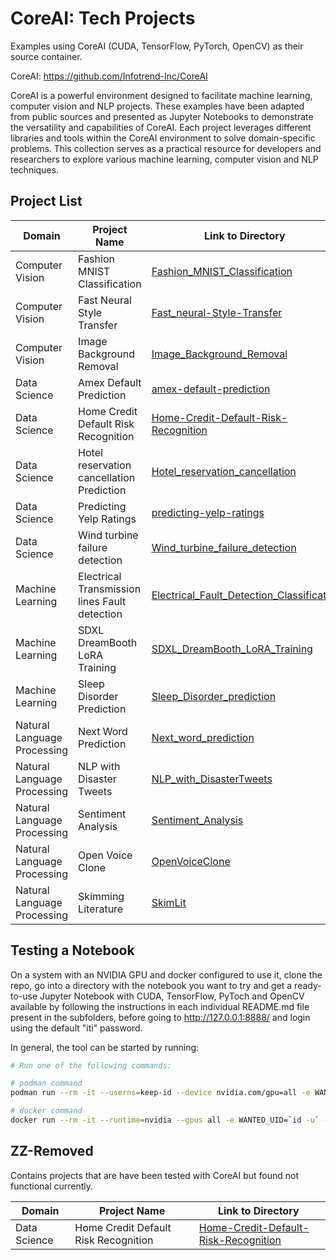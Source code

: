 # CoreAI: Tech Projects

Examples using CoreAI (CUDA, TensorFlow, PyTorch, OpenCV) as their source container.

CoreAI: https://github.com/Infotrend-Inc/CoreAI

CoreAI is a powerful environment designed to facilitate machine learning, computer vision and NLP projects. These examples have been adapted from public sources and presented as Jupyter Notebooks to demonstrate the versatility and capabilities of CoreAI. Each project leverages different libraries and tools within the CoreAI environment to solve domain-specific problems. This collection serves as a practical resource for developers and researchers to explore various machine learning, computer vision and NLP techniques.


## Project List

| Domain | Project Name | Link to Directory |
| --- | --- | --- |
| Computer Vision | Fashion MNIST Classification | [Fashion_MNIST_Classification](https://github.com/Infotrend-Inc/CoreAI-DemoProjects/tree/main/Fashion_MNIST_Classification) |
| Computer Vision | Fast Neural Style Transfer | [Fast_neural-Style-Transfer](https://github.com/Infotrend-Inc/CoreAI-DemoProjects/tree/main/Fast_neural-Style-Transfer) |
| Computer Vision | Image Background Removal | [Image_Background_Removal](https://github.com/Infotrend-Inc/CoreAI-DemoProjects/tree/main/Image_Background_Removal) |
| Data Science | Amex Default Prediction | [amex-default-prediction](https://github.com/Infotrend-Inc/CoreAI-DemoProjects/tree/main/amex-default-prediction) |
| Data Science | Home Credit Default Risk Recognition | [Home-Credit-Default-Risk-Recognition](https://github.com/Infotrend-Inc/CoreAI-DemoProjects/tree/main/Home-Credit-Default-Risk-Recognition) |
| Data Science | Hotel reservation cancellation Prediction | [Hotel_reservation_cancellation](https://github.com/Infotrend-Inc/CoreAI-DemoProjects/tree/main/Hotel_reservation_cancellation) |
| Data Science | Predicting Yelp Ratings | [predicting-yelp-ratings](https://github.com/Infotrend-Inc/CoreAI-DemoProjects/tree/main/predicting-yelp-ratings) |  
| Data Science | Wind turbine failure detection | [Wind_turbine_failure_detection](https://github.com/Infotrend-Inc/CoreAI-DemoProjects/tree/main/Wind_turbine_failure_detection) |
| Machine Learning | Electrical Transmission lines Fault detection | [Electrical_Fault_Detection_Classification](https://github.com/Infotrend-Inc/CoreAI-DemoProjects/tree/main/Electrical_Fault_Detection_Classification) |
| Machine Learning| SDXL DreamBooth LoRA Training | [SDXL_DreamBooth_LoRA_Training](https://github.com/Infotrend-Inc/CoreAI-DemoProjects/tree/main/SDXL_DreamBooth_LoRA%20_Training) |
| Machine Learning | Sleep Disorder Prediction | [Sleep_Disorder_prediction](https://github.com/Infotrend-Inc/CoreAI-DemoProjects/tree/main/Sleep_Disorder_prediction) |
| Natural Language Processing | Next Word Prediction | [Next_word_prediction](https://github.com/Infotrend-Inc/CoreAI-DemoProjects/tree/main/Next_word_prediction) |
| Natural Language Processing | NLP with Disaster Tweets | [NLP_with_DisasterTweets](https://github.com/Infotrend-Inc/CoreAI-DemoProjects/tree/main/NLP_with_DisasterTweets) |
| Natural Language Processing | Sentiment Analysis | [Sentiment_Analysis](https://github.com/Infotrend-Inc/CoreAI-DemoProjects/tree/main/Sentiment_Analysis) |
| Natural Language Processing | Open Voice Clone | [OpenVoiceClone](https://github.com/Infotrend-Inc/CoreAI-DemoProjects/tree/main/OpenVoiceClone) |
| Natural Language Processing | Skimming Literature | [SkimLit](https://github.com/Infotrend-Inc/CoreAI-DemoProjects/tree/main/SkimLit) |

## Testing a Notebook

On a system with an NVIDIA GPU and docker configured to use it, clone the repo, go into a directory with the notebook you want to try and get a ready-to-use Jupyter Notebook with CUDA, TensorFlow, PyToch and OpenCV available by following the instructions in each individual README.md file present in the subfolders, before going to http://127.0.0.1:8888/ and login using the default "iti" password.

In general, the tool can be started by running:


```bash
# Run one of the following commands:

# podman command
podman run --rm -it --userns=keep-id --device nvidia.com/gpu=all -e WANTED_UID=`id -u` -e WANTED_GID=`id -g` -e CoreAI_VERBOSE="yes" -v `pwd`:/iti -p 8888:8888 docker.io/infotrend/coreai:latest  /run_jupyter.sh

# docker command
docker run --rm -it --runtime=nvidia --gpus all -e WANTED_UID=`id -u` -e WANTED_GID=`id -g` -e CoreAI_VERBOSE="yes" -v `pwd`:/iti -p 8888:8888 docker.io/infotrend/coreai:latest  /run_jupyter.sh
```

## ZZ-Removed

Contains projects that are have been tested with CoreAI but found not functional currently.

| Domain | Project Name | Link to Directory |
| --- | --- | --- |
| Data Science | Home Credit Default Risk Recognition | [Home-Credit-Default-Risk-Recognition](https://github.com/Infotrend-Inc/CoreAI-DemoProjects/tree/main/ZZ-Removed/Home-Credit-Default-Risk-Recognition) |

